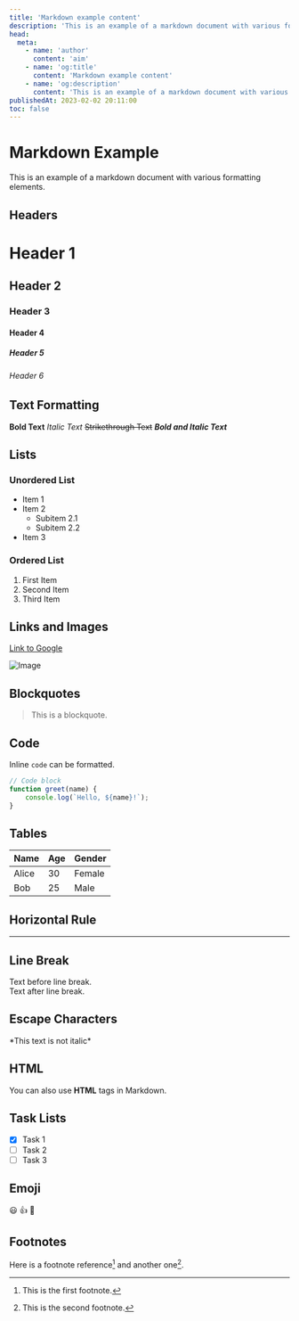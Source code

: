 ```yaml
---
title: 'Markdown example content'
description: 'This is an example of a markdown document with various formatting elements.'
head:
  meta:
    - name: 'author'
      content: 'aim'
    - name: 'og:title'
      content: 'Markdown example content'
    - name: 'og:description'
      content: 'This is an example of a markdown document with various formatting elements.'
publishedAt: 2023-02-02 20:11:00
toc: false
---
```


# Markdown Example

This is an example of a markdown document with various formatting elements.

## Headers

# Header 1

## Header 2

### Header 3

#### Header 4

##### Header 5

###### Header 6

## Text Formatting

**Bold Text**
_Italic Text_
~~Strikethrough Text~~
**_Bold and Italic Text_**

## Lists

### Unordered List

- Item 1
- Item 2
  - Subitem 2.1
  - Subitem 2.2
- Item 3

### Ordered List

1. First Item
2. Second Item
3. Third Item

## Links and Images

[Link to Google](https://www.google.com)

![Image](https://via.placeholder.com/150)

## Blockquotes

> This is a blockquote.

## Code

Inline `code` can be formatted.

```javascript
// Code block
function greet(name) {
	console.log(`Hello, ${name}!`);
}
```

## Tables

| Name  | Age | Gender |
| ----- | --- | ------ |
| Alice | 30  | Female |
| Bob   | 25  | Male   |

## Horizontal Rule

---

## Line Break

Text before line break.  
Text after line break.

## Escape Characters

\*This text is not italic\*

## HTML

You can also use <b>HTML</b> tags in Markdown.

## Task Lists

- [x] Task 1
- [ ] Task 2
- [ ] Task 3

## Emoji

:smiley: :thumbsup: :rocket:

## Footnotes

Here is a footnote reference[^1] and another one[^2].

[^1]: This is the first footnote.
[^2]: This is the second footnote.
